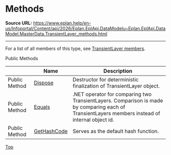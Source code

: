 # Methods

**Source URL:** https://www.eplan.help/en-us/Infoportal/Content/api/2026/Eplan.EplApi.DataModelu~Eplan.EplApi.DataModel.MasterData.TransientLayer_methods.html

---

For a list of all members of this type, see [TransientLayer members](Eplan.EplApi.DataModelu~Eplan.EplApi.DataModel.MasterData.TransientLayer_members.html).

Public Methods

|  | Name | Description |
| --- | --- | --- |
| Public Method | [Dispose](Eplan.EplApi.DataModelu~Eplan.EplApi.DataModel.MasterData.TransientLayer~Dispose().html) | Destructor for deterministic finalization of TransientLayer object. |
| Public Method | [Equals](Eplan.EplApi.DataModelu~Eplan.EplApi.DataModel.MasterData.TransientLayer~Equals.html) | .NET operator for comparing two TransientLayers. Comparison is made by comparing each of TransientLayers members instead of internal object id. |
| Public Method | [GetHashCode](Eplan.EplApi.DataModelu~Eplan.EplApi.DataModel.MasterData.TransientLayer~GetHashCode.html) | Serves as the default hash function. |

[Top](#top)
